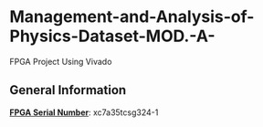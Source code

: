 # Management-and-Analysis-of-Physics-Dataset-MOD.-A-
FPGA Project Using Vivado
## General Information
[**FPGA Serial Number**](https://www.amazon.com/Digilent-Arty-A7-Development-Hobbyists/dp/B017BOBNEO): xc7a35tcsg324-1

